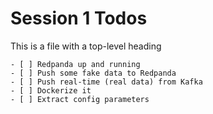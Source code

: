 # Session 1 Todos

This is a file with a top-level heading

    - [ ] Redpanda up and running
    - [ ] Push some fake data to Redpanda
    - [ ] Push real-time (real data) from Kafka
    - [ ] Dockerize it
    - [ ] Extract config parameters
